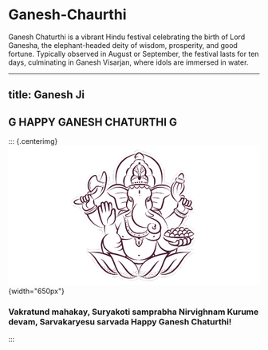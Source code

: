 # Ganesh-Chaurthi
Ganesh Chaturthi is a vibrant Hindu festival celebrating the birth of Lord Ganesha, the elephant-headed deity of wisdom, prosperity, and good fortune. Typically observed in August or September, the festival lasts for ten days, culminating in Ganesh Visarjan, where idols are immersed in water.


---
title: Ganesh Ji
---

<div>

  

## G HAPPY GANESH CHATURTHI G

::: {.centerimg}
![](ganeshji.png){width="650px"}

### Vakratund mahakay, Suryakoti samprabha Nirvighnam Kurume devam, Sarvakaryesu sarvada Happy Ganesh Chaturthi!
:::

</div>
